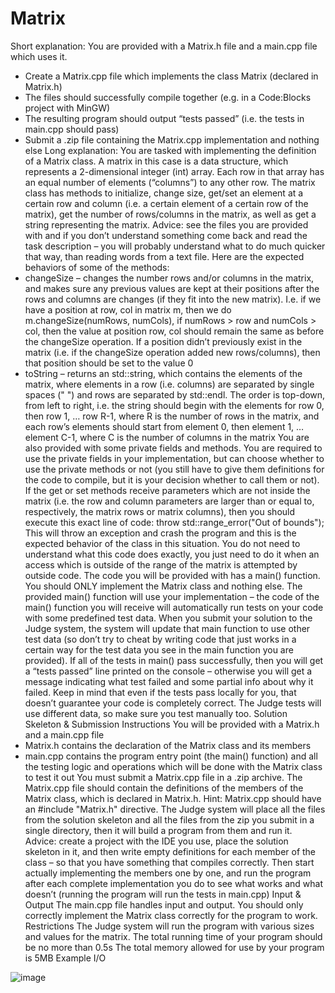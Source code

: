 # Matrix

Short explanation: You are provided with a Matrix.h file and a main.cpp file which uses it. 
-	Create a Matrix.cpp file which implements the class Matrix (declared in Matrix.h)
-	The files should successfully compile together (e.g. in a Code:Blocks project with MinGW)
-	The resulting program should output “tests passed” (i.e. the tests in main.cpp should pass)
-	Submit a .zip file containing the Matrix.cpp implementation and nothing else
Long explanation:
You are tasked with implementing the definition of a Matrix class. A matrix in this case is a data structure, which represents a 2-dimensional integer (int) array. Each row in that array has an equal number of elements (“columns”) to any other row. The matrix class has methods to initialize, change size, get/set an element at a certain row and column (i.e. a certain element of a certain row of the matrix), get the number of rows/columns in the matrix, as well as get a string representing the matrix.
Advice: see the files you are provided with and if you don’t understand something come back and read the task description – you will probably understand what to do much quicker that way, than reading words from a text file. Here are the expected behaviors of some of the methods:
-	changeSize – changes the number rows and/or columns in the matrix, and makes sure any previous values are kept at their positions after the rows and columns are changes (if they fit into the new matrix). I.e. if we have a position at row, col in matrix m, then we do m.changeSize(numRows, numCols), if numRows > row and numCols > col, then the value at position row, col should remain the same as before the changeSize operation. If a position didn’t previously exist in the matrix (i.e. if the changeSize operation added new rows/columns), then that position should be set to the value 0
-	toString – returns an std::string, which contains the elements of the matrix, where elements in a row (i.e. columns) are separated by single spaces (" ") and rows are separated by std::endl. The order is top-down, from left to right, i.e. the string should begin with the elements for row 0, then row 1, … row R-1, where R is the number of rows in the matrix, and each row’s elements should start from element 0, then element 1, … element C-1, where C is the number of columns in the matrix
You are also provided with some private fields and methods. You are required to use the private fields in your implementation, but can choose whether to use the private methods or not (you still have to give them definitions for the code to compile, but it is your decision whether to call them or not).
If the get or set methods receive parameters which are not inside the matrix (i.e. the row and column parameters are larger than or equal to, respectively, the matrix rows or matrix columns), then you should execute this exact line of code:
throw std::range_error("Out of bounds");
This will throw an exception and crash the program and this is the expected behavior of the class in this situation. You do not need to understand what this code does exactly, you just need to do it when an access which is outside of the range of the matrix is attempted by outside code.
The code you will be provided with has a main() function. You should ONLY implement the Matrix class and nothing else. The provided main() function will use your implementation – the code of the main() function you will receive will automatically run tests on your code with some predefined test data. When you submit your solution to the Judge system, the system will update that main function to use other test data (so don’t try to cheat by writing code that just works in a certain way for the test data you see in the main function you are provided). If all of the tests in main() pass successfully, then you will get a “tests passed” line printed on the console – otherwise you will get a message indicating what test failed and some partial info about why it failed.
Keep in mind that even if the tests pass locally for you, that doesn’t guarantee your code is completely correct. The Judge tests will use different data, so make sure you test manually too.
Solution Skeleton & Submission Instructions
You will be provided with a Matrix.h and a main.cpp file
-	Matrix.h contains the declaration of the Matrix class and its members
-	main.cpp contains the program entry point (the main() function) and all the testing logic and operations which will be done with the Matrix class to test it out
You must submit a Matrix.cpp file in a .zip archive. The Matrix.cpp file should contain the definitions of the members of the Matrix class, which is declared in Matrix.h. Hint: Matrix.cpp should have an #include "Matrix.h" directive.
The Judge system will place all the files from the solution skeleton and all the files from the zip you submit in a single directory, then it will build a program from them and run it. 
Advice: create a project with the IDE you use, place the solution skeleton in it, and then write empty definitions for each member of the class – so that you have something that compiles correctly. Then start actually implementing the members one by one, and run the program after each complete implementation you do to see what works and what doesn’t (running the program will run the tests in main.cpp)
Input & Output
The main.cpp file handles input and output. You should only correctly implement the Matrix class correctly for the program to work.
Restrictions
The Judge system will run the program with various sizes and values for the matrix. 
The total running time of your program should be no more than 0.5s
The total memory allowed for use by your program is 5MB
Example I/O

![image](https://github.com/svetlanasieber/Matrix/assets/135451084/200b6fce-34ab-4d6d-850c-489477d17c5d)
